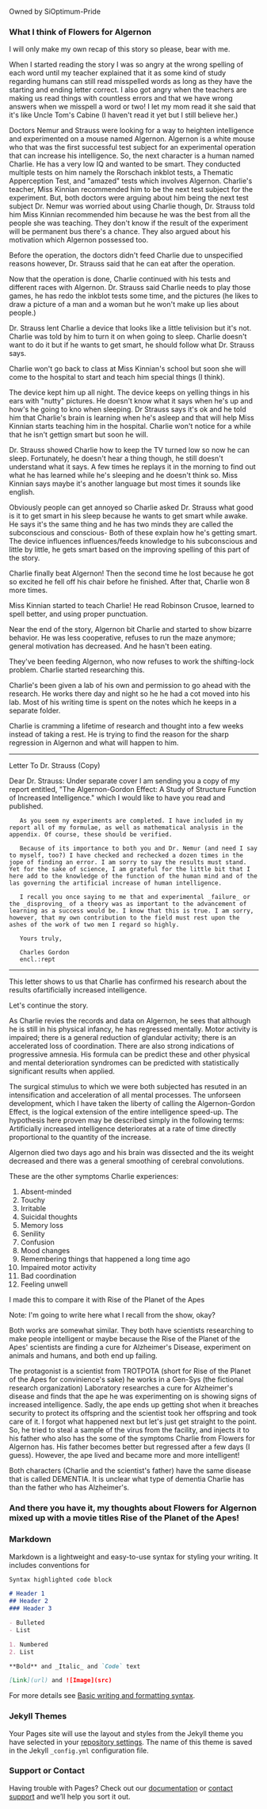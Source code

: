 Owned by SiOptimum-Pride
### What I think of Flowers for Algernon

I will only make my own recap of this story so please, bear with me.

When I started reading the story I was so angry at the wrong spelling of each word until my teacher explained that it as some kind of study regarding humans can still read misspelled words as long as they have the starting and ending letter correct.
I also got angry when the teachers are making us read things with countless errors and that we have wrong answers when we misspell a word or two!
I let my mom read it she said that it's like Uncle Tom's Cabine (I haven't read it yet but I still believe her.)

Doctors Nemur and Strauss were looking for a way to heighten intelligence and experimented on a mouse named Algernon.
Algernon is a white mouse who that was the first successful test subject for an experimental operation that can increase his intelligence.
So, the next character is a human named Charlie. He has a very low IQ and wanted to be smart. They conducted multiple tests on him namely the Rorschach inkblot tests, a Thematic Apperception Test, and "amazed" tests which involves Algernon.
Charlie's teacher, Miss Kinnian recommended him to be the next test subject for the experiment. But, both doctors were arguing about him being the next test subject Dr. Nemur was worried about using Charlie though, Dr. Strauss told him Miss Kinnian recommended him because he was the best from all the people she was teaching. They don't know if the result of the experiment will be permanent bus there's a chance. They also argued about his motivation which Algernon possessed too. 

Before the operation, the doctors didn't feed Charlie due to unspecified reasons however, Dr. Strauss said that he can eat after the operation.

Now that the operation is done, Charlie continued with his tests and different races with Algernon. Dr. Strauss said Charlie needs to play those games, he has redo the inkblot tests some time, and the pictures (he likes to draw a picture of a man and a woman but he won't make up lies about people.)

Dr. Strauss lent Charlie a device that looks like a little telivision but it's not. Charlie was told by him to turn it on when going to sleep. Charlie doesn't want to do it but if he wants to get smart, he should follow what Dr. Strauss says.

Charlie won't go back to class at Miss Kinnian's school but soon she will come to the hospital to start and teach him special things (I think).

The device kept him up all night. The device keeps on yelling things in his ears with "nutty" pictures. He doesn't know what it says when he's up and how's he going to kno when sleeping. Dr Strauss says it's ok and he told him that Charlie's brain is learning when he's asleep and that will help Miss Kinnian starts teaching him in the hospital. Charlie won't notice for a while that he isn't gettign smart but soon he will.

Dr. Strauss showed Charlie how to keep the TV turned low so now he can sleep. Fortunately, he doesn't hear a thing though, he still doesn't understand what it says. A few times he replays it in the morning to find out what he has learned while he's sleeping and he doesn't think so. Miss Kinnian says maybe it's another language but most times it sounds like english.

Obviously people can get annoyed so Charlie asked Dr. Strauss what good is it to get smart in his sleep because he wants to get smart while awake. He says it's the same thing and he has two minds they are called the subconscious and conscious- Both of these explain how he's getting smart. The device influences influences/feeds knowledge to his subconscious and little by little, he gets smart based on the improving spelling of this part of the story.

Charlie finally beat Algernon! Then the second time he lost because he got so excited he fell off his chair before he finished. After that, Charlie won 8 more times.

Miss Kinnian started to teach Charlie! He read Robinson Crusoe, learned to spell better, and using proper punctuation.

Near the end of the story, Algernon bit Charlie and started to show bizarre behavior. He was less cooperative, refuses to run the maze anymore; general motivation has decreased. And he hasn't been eating. 

They've been feeding Algernon, who now refuses to work the shifting-lock problem. Charlie started researching this.

Charlie's been given a lab of his own and permission to go ahead with the research. He works there day and night so he he had a cot moved into his lab. Most of his writing time is spent on the notes which he keeps in a separate folder.

Charlie is cramming a lifetime of research and thought into a few weeks instead of taking a rest. He is trying to find the reason for the sharp regression in Algernon and what will happen to him.

-----
Letter To Dr. Strauss (Copy)

Dear Dr. Strauss:
       Under separate cover I am sending you a copy of my report entitled, "The Algernon-Gordon Effect: A Study of Structure Function of Increased Intelligence." which I would like to have you read and published.
       
       As you seem ny experiments are completed. I have included in my report all of my formulae, as well as mathematical analysis in the appendix. Of course, these should be verified. 
       
       Because of its importance to both you and Dr. Nemur (and need I say to myself, too?) I have checked and rechecked a dozen times in the jope of finding an error. I am sorry to say the results must stand. Yet for the sake of science, I am grateful for the little bit that I here add to the knowledge of the function of the human mind and of the las governing the artificial increase of human intelligence.
       
       I recall you once saying to me that and experimental _failure_ or the _disproving_ of a theory was as important to the advancement of learning as a success would be. I know that this is true. I am sorry, however, that my own contribution to the field must rest upon the ashes of the work of two men I regard so highly.
       
       Yours truly,
       
       Charles Gordon
       encl.:rept
-----

This letter shows to us that Charlie has confirmed his research about the results ofartificially increased intelligence.

Let's continue the story.

As Charlie revies the records and data on Algernon, he sees that although he is still in his physical infancy, he has regressed mentally. Motor activity is impaired; there is a general reduction of glandular activity; there is an accelerated loss of coordination. There are also strong indications of progressive amnesia. His formula can be predict these and other physical and mental deterioration syndromes can be predicted with statistically significant results when applied.

The surgical stimulus to which we were both subjected has resuted in an intensification and acceleration of all mental processes. The unforseen development, which I have taken the liberty of calling the Algernon-Gordon Effect, is the logical extension of the entire intelligence speed-up. The hypothesis here proven may be described  simply in the following terms: Artificially increased intelligence deteriorates at a rate of time directly proportional to the quantity of the increase.

Algernon died two days ago and his brain was dissected and the its weight decreased and there was a general smoothing of cerebral convolutions.


These are the other symptoms Charlie experiences:
1. Absent-minded
2. Touchy
3. Irritable
4. Suicidal thoughts
5. Memory loss
6. Senility
7. Confusion
8. Mood changes
9. Remembering things that happened a long time ago
10. Impaired motor activity
11. Bad coordination
12. Feeling unwell


I made this to compare it with Rise of the Planet of the Apes

Note: I'm going to write here what I recall from the show, okay?

Both works are somewhat similar. They both have scientists researching to make people intelligent or maybe because the Rise of the Planet of the Apes' scientists are finding a cure for Alzheimer's Disease, experiment on animals and humans, and both end up failing.

The protagonist is a scientist from TROTPOTA (short for Rise of the Planet of the Apes for convinience's sake) he works in a Gen-Sys (the fictional research organization) Laboratory researches a cure for Alzheimer's disease and finds that the ape he was experimenting on is showing signs of increased intelligence. Sadly, the ape ends up getting shot when it breaches security to protect its offspring and the scientist took her offspring and took care of it. I forgot what happened next but let's just get straight to the point. So, he tried to steal a sample of the virus from the facility, and injects it to his father who also has the some of the symptoms Charlie from Flowers for Algernon has. His father becomes better but regressed after a few days (I guess). However, the ape lived and became more and more intelligent!

Both characters (Charlie and the scientist's father) have the same disease that is called DEMENTIA. It is unclear what type of dementia Charlie has than the father who has Alzheimer's.


### And there you have it, my thoughts about Flowers for Algernon mixed up with a movie titles Rise of the Planet of the Apes!


       
### Markdown

Markdown is a lightweight and easy-to-use syntax for styling your writing. It includes conventions for

```markdown
Syntax highlighted code block

# Header 1
## Header 2
### Header 3

- Bulleted
- List

1. Numbered
2. List

**Bold** and _Italic_ and `Code` text

[Link](url) and ![Image](src)
```

For more details see [Basic writing and formatting syntax](https://docs.github.com/en/github/writing-on-github/getting-started-with-writing-and-formatting-on-github/basic-writing-and-formatting-syntax).

### Jekyll Themes

Your Pages site will use the layout and styles from the Jekyll theme you have selected in your [repository settings](https://github.com/SiOptimum-Pride/Classified-Docs/settings/pages). The name of this theme is saved in the Jekyll `_config.yml` configuration file.

### Support or Contact

Having trouble with Pages? Check out our [documentation](https://docs.github.com/categories/github-pages-basics/) or [contact support](https://support.github.com/contact) and we’ll help you sort it out.
